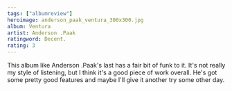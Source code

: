 ```yaml
---
tags: ["albumreview"]
heroimage: anderson_paak_ventura_300x300.jpg
album: Ventura
artist: Anderson .Paak
ratingword: Decent.
rating: 3
---
```


This album like Anderson .Paak's last has a fair bit of funk to it. It's not
really my style of listening, but I think it's a good piece of work overall.
He's got some pretty good features and maybe I'll give it another try some other
day.
